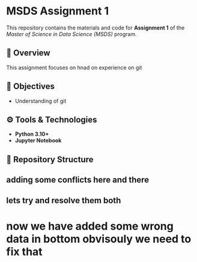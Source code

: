 # MSDS Assignment 1

This repository contains the materials and code for **Assignment 1** of the _Master of Science in Data Science (MSDS)_ program.

## 📘 Overview

This assignment focuses on hnad on experience on git

## 🧠 Objectives

- Understanding of git

## ⚙️ Tools & Technologies

- **Python 3.10+**
- **Jupyter Notebook**

## 📂 Repository Structure

## adding some conflicts here and there

## lets try and resolve them both

# now we have added some wrong data in bottom obvisouly we need to fix that
